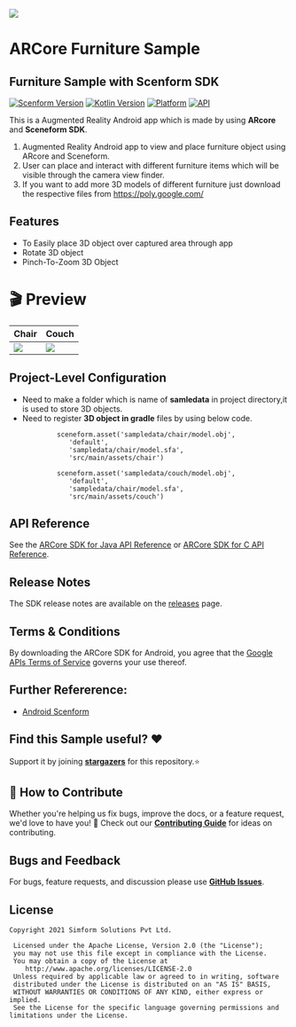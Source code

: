 <a href="https://www.simform.com/"><img src="https://github.com/SimformSolutionsPvtLtd/SSToastMessage/blob/master/simformBanner.png"></a>
# ARCore Furniture Sample
## Furniture Sample with Scenform SDK
 [![Scenform Version](https://img.shields.io/badge/Sceneform%20SDK%20-v1.17.1-blue)](https://developers.google.com/sceneform) [![Kotlin Version](https://img.shields.io/badge/Kotlin-v1.5.21-blue.svg)](https://kotlinlang.org)  [![Platform](https://img.shields.io/badge/Platform-Android-green.svg?style=flat)](https://www.android.com/) [![API](https://img.shields.io/badge/API-24%2B-brightgreen.svg?style=flat)](https://android-arsenal.com/api?level=24)

This is a Augmented Reality Android app which is made by using **ARcore** and **Sceneform SDK**.


1. Augmented Reality Android app to view and place furniture object using ARcore and Sceneform.
2. User can place and interact with different furniture items which will be visible through the camera view finder.
3. If you want to add more 3D models of different furniture just download the respective files from https://poly.google.com/


## Features

- To Easily place 3D object over captured area through app
- Rotate 3D object 
- Pinch-To-Zoom 3D Object 

# 🎬 Preview

| Chair | Couch |
|--|--|
| ![](gifs/chair.gif) |![](gifs/couch.gif) |

## Project-Level Configuration

- Need to make a folder which is name of **samledata** in project directory,it is used to store 3D objects.
- Need to register **3D object in gradle** files by using below code.

```
            sceneform.asset('sampledata/chair/model.obj',
               'default',
               'sampledata/chair/model.sfa',
               'src/main/assets/chair')
```

```
            sceneform.asset('sampledata/couch/model.obj',
               'default',
               'sampledata/chair/model.sfa',
               'src/main/assets/couch')
```

## API Reference

See the [ARCore SDK for Java API Reference](//developers.google.com/ar/reference/java)
or [ARCore SDK for C API Reference](//developers.google.com/ar/reference/c).


## Release Notes

The SDK release notes are available on the
[releases](//github.com/google-ar/arcore-android-sdk/releases) page.


## Terms & Conditions

By downloading the ARCore SDK for Android, you agree that the
[Google APIs Terms of Service](//developers.google.com/terms/) governs your use
thereof.
## Further Refererence:
* [Android Scenform][developer-tutorial-url]

## Find this Sample useful? ❤️
Support it by joining __[stargazers]__ for this repository.⭐

## 🤝 How to Contribute

Whether you're helping us fix bugs, improve the docs, or a feature request, we'd love to have you! 💪
Check out our __[Contributing Guide]__ for ideas on contributing.

## Bugs and Feedback
For bugs, feature requests, and discussion please use __[GitHub Issues]__.

## License

```
Copyright 2021 Simform Solutions Pvt Ltd.

 Licensed under the Apache License, Version 2.0 (the "License");
 you may not use this file except in compliance with the License.
 You may obtain a copy of the License at
    http://www.apache.org/licenses/LICENSE-2.0
 Unless required by applicable law or agreed to in writing, software
 distributed under the License is distributed on an "AS IS" BASIS,
 WITHOUT WARRANTIES OR CONDITIONS OF ANY KIND, either express or implied.
 See the License for the specific language governing permissions and limitations under the License.
```

[//]: # (These are reference links used in the body of this note and get stripped out when the markdown processor does its job. There is no need to format nicely because it shouldn't be seen. Thanks SO - http://stackoverflow.com/questions/4823468/store-comments-in-markdown-syntax)

   [git-repo-url]: <https://github.com/SimformSolutionsPvtLtd/SceneFormSdkSample>
   [developer-tutorial-url]: <https://developers.google.com/sceneform/develop>
   [stargazers]: <https://github.com/SimformSolutionsPvtLtd/SceneFormSdkSample/stargazers>
   [Contributing Guide]: <https://github.com/SimformSolutionsPvtLtd/SceneFormSdkSample/blob/feature_initial_setup/CONTRIBUTING.md>
   [GitHub Issues]: <https://github.com/SimformSolutionsPvtLtd/SceneFormSdkSample/issues>
   [RecyclerRefreshLayout]: <https://github.com/dinuscxj/RecyclerRefreshLayout?utm_source=android-arsenal.com&utm_medium=referral&utm_campaign=3383>
   [gif-lib-repo]: <https://github.com/koral--/android-gif-drawable.git>
   [SSCustomPullToRefresh]: <https://github.com/SimformSolutionsPvtLtd/SSCustomPullToRefresh.git>
